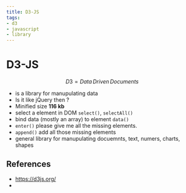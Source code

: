 ```yaml
---
title: D3-JS
tags:
- d3
- javascript
- library
---
```


# D3-JS

<TagLinks />

$$D3 = Data \, Driven \, Documents$$

* is a library for manupulating data
* Is it like jQuery then ?
* Minified size	**116 kb**
* select a element in DOM `select()`, `selectAll()`
* bind data (mostly an array) to element `data()`
* `enter()` please give me all the missing elements.
* `append()` add all those missing elements
* general library for  manupulating docuemnts, text, numers, charts, shapes

## References

* https://d3js.org/
* 

<Footer />
